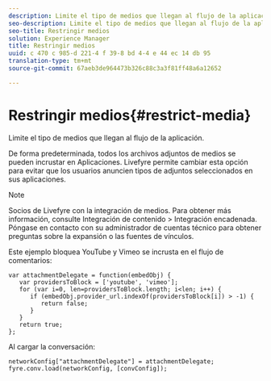 ```yaml
---
description: Limite el tipo de medios que llegan al flujo de la aplicación.
seo-description: Limite el tipo de medios que llegan al flujo de la aplicación.
seo-title: Restringir medios
solution: Experience Manager
title: Restringir medios
uuid: c 470 c 985-d 221-4 f 39-8 bd 4-4 e 44 ec 14 db 95
translation-type: tm+mt
source-git-commit: 67aeb3de964473b326c88c3a3f81ff48a6a12652

---
```



# Restringir medios{#restrict-media}

Limite el tipo de medios que llegan al flujo de la aplicación.

De forma predeterminada, todos los archivos adjuntos de medios se pueden incrustar en Aplicaciones. Livefyre permite cambiar esta opción para evitar que los usuarios anuncien tipos de adjuntos seleccionados en sus aplicaciones.

>[!NOTE]
>
>Socios de Livefyre con la integración de medios. Para obtener más información, consulte Integración de contenido > Integración encadenada. Póngase en contacto con su administrador de cuentas técnico para obtener preguntas sobre la expansión o las fuentes de vínculos.

Este ejemplo bloquea YouTube y Vimeo se incrusta en el flujo de comentarios:

```
var attachmentDelegate = function(embedObj) { 
   var providersToBlock = ['youtube', 'vimeo']; 
   for (var i=0, len=providersToBlock.length; i<len; i++) { 
      if (embedObj.provider_url.indexOf(providersToBlock[i]) > -1) { 
         return false; 
      } 
   } 
   return true; 
};
```

Al cargar la conversación:

```
networkConfig["attachmentDelegate"] = attachmentDelegate; 
fyre.conv.load(networkConfig, [convConfig]);
```

